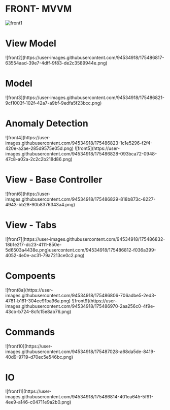 <h1>FRONT- MVVM</h1>

![front1](https://user-images.githubusercontent.com/94534918/175487823-77860c7b-1d8c-4d32-b1f8-8055ca9cf011.png)

<h1>View Model</h1>
![front2](https://user-images.githubusercontent.com/94534918/175486817-63554aad-39e7-4dff-9f83-de2c3589944e.png)
<h1>Model</h1>
![front3](https://user-images.githubusercontent.com/94534918/175486821-9cf1003f-102f-42a7-a9bf-9edfa5f23bcc.png)
<h1>Anomaly Detection</h1>
![front4](https://user-images.githubusercontent.com/94534918/175486823-1c1e5296-f2f4-420e-a2ae-285d9575e05d.png)
![front5](https://user-images.githubusercontent.com/94534918/175486828-093bca72-0948-47c8-a02a-2c2c2b218d86.png)

<h1>View - Base Controller</h1>
![front6](https://user-images.githubusercontent.com/94534918/175486829-818b873c-8227-4943-bb28-90b8376343a4.png)
<h1>View - Tabs</h1>
![front7](https://user-images.githubusercontent.com/94534918/175486832-18b1e2f7-dc23-4111-850e-5d6503a4438e.png)usercontent.com/94534918/175486812-f036a399-4052-4e0e-ac31-79a7213ce0c2.png)

<h1>Compoents</h1>
![front8a](https://user-images.githubusercontent.com/94534918/175486806-706adbe5-2ed3-4781-b161-304ee91ba96a.png)
![front9](https://user-images.githubusercontent.com/94534918/175486970-2aa256c0-4f9e-43cb-b724-8cfc15e8ab76.png)
<h1>Commands</h1>
![front10](https://user-images.githubusercontent.com/94534918/175487028-a68da5de-8419-40d9-9719-d70ec5e546bc.png)
<h1>IO</h1>
![front11](https://user-images.githubusercontent.com/94534918/175486814-401ea645-5f91-4ee9-a146-c04711e9a2b0.png)

